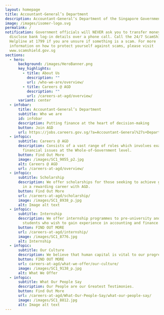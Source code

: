 ```yaml
---
layout: homepage
title: Accountant-General’s Department
description: Accountant-General’s Department of the Singapore Government
image: /images/isomer-logo.svg
permalink: /
notification: Government officials will NEVER ask you to transfer money or
  disclose bank log-in details over a phone call. Call the 24/7 ScamShield
  Helpline at 1799 if you are unsure if something is a scam. For more
  information on how to protect yourself against scams, please visit
  www.scamshield.gov.sg
sections:
  - hero:
      background: /images/HeroBanner.png
      key_highlights:
        - title: About Us
          description: ""
          url: /who-we-are/overview/
        - title: Careers @ AGD
          description: ""
          url: /careers-at-agd/overview/
      variant: center
  - infobar:
      title: Accountant-General’s Department
      subtitle: Who we are
      id: infobar
      description: Putting finance at the heart of decision-making
      button: Join AGD
      url: https://jobs.careers.gov.sg/?a=Accountant-General%27s+Department
  - infopic:
      subtitle: Careers @ AGD
      description: Consists of a vast range of roles which involves examining
        financial issues at the Whole-of-Government level.
      button: Find Out More
      image: /images/SC1_9055_p2.jpg
      alt: Careers @ AGD
      url: /careers-at-agd/overview/
  - infopic:
      subtitle: Scholarship
      description: We offer scholarships for those seeking to achieve greater heights
        in a rewarding career with AGD.
      button: Find Out More
      url: /careers-at-agd/scholarship/
      image: /images/SC1_8938_p.jpg
      alt: Image alt text
  - infopic:
      subtitle: Internship
      description: We offer internship programmes to pre-university and undergraduate
        students who wish to gain experience in accounting and finance.
      button: FIND OUT MORE
      url: /careers-at-agd/internship/
      image: /images/SC1_8776.jpg
      alt: Internship
  - infopic:
      subtitle: Our Culture
      description: We believe that human capital is vital to our progress.
      button: FIND OUT MORE
      url: careers-at-agd/what-we-offer/our-culture/
      image: /images/SC1_9138_p.jpg
      alt: What We Offer
  - infopic:
      subtitle: What Our People Say
      description: Our People are our Greatest Testimonies.
      button: Find Out More
      url: /careers-at-agd/What-Our-People-Say/what-our-people-say/
      image: /images/SC1_8812.jpg
      alt: Image alt text
---
```

